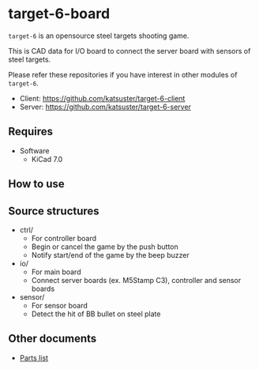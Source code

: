 # target-6-board

`target-6` is an opensource steel targets shooting game.

This is CAD data for I/O board to connect the server board with sensors of steel targets.

Please refer these repositories if you have interest in other modules of `target-6`.

* Client: https://github.com/katsuster/target-6-client
* Server: https://github.com/katsuster/target-6-server


## Requires

* Software
  * KiCad 7.0


## How to use


## Source structures

* ctrl/
  * For controller board
  * Begin or cancel the game by the push button
  * Notify start/end of the game by the beep buzzer
* io/
  * For main board
  * Connect server boards (ex. M5Stamp C3), controller and sensor boards
* sensor/
  * For sensor board
  * Detect the hit of BB bullet on steel plate


## Other documents

* [Parts list](doc/parts_jlcpcb.md)
